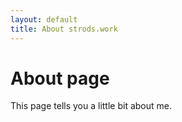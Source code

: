 ```yaml
---
layout: default
title: About strods.work
---
```

# About page

This page tells you a little bit about me.